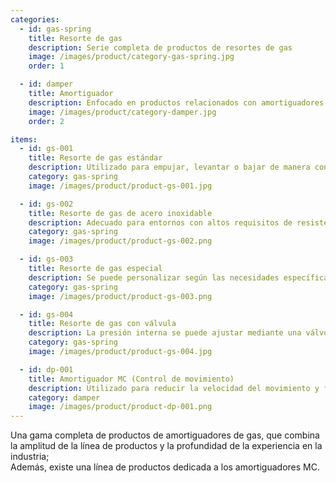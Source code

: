 ```yaml
---
categories:
  - id: gas-spring
    title: Resorte de gas
    description: Serie completa de productos de resortes de gas
    image: /images/product/category-gas-spring.jpg
    order: 1

  - id: damper
    title: Amortiguador
    description: Enfocado en productos relacionados con amortiguadores MC
    image: /images/product/category-damper.jpg
    order: 2

items:
  - id: gs-001
    title: Resorte de gas estándar
    description: Utilizado para empujar, levantar o bajar de manera controlada sin energía externa. Se puede personalizar el tamaño y la extensión según sus necesidades.
    category: gas-spring
    image: /images/product/product-gs-001.jpg

  - id: gs-002
    title: Resorte de gas de acero inoxidable
    description: Adecuado para entornos con altos requisitos de resistencia a la corrosión.
    category: gas-spring
    image: /images/product/product-gs-002.png

  - id: gs-003
    title: Resorte de gas especial
    description: Se puede personalizar según las necesidades específicas de la aplicación.
    category: gas-spring
    image: /images/product/product-gs-003.png

  - id: gs-004
    title: Resorte de gas con válvula
    description: La presión interna se puede ajustar mediante una válvula.
    category: gas-spring
    image: /images/product/product-gs-004.jpg

  - id: dp-001
    title: Amortiguador MC (Control de movimiento)
    description: Utilizado para reducir la velocidad del movimiento y frenar la inercia, disponible en tipos estándar y con pistón separado. Las características de amortiguación se pueden ajustar según sea necesario.
    category: damper
    image: /images/product/product-dp-001.png
---
```


Una gama completa de productos de amortiguadores de gas, que combina la amplitud de la línea de productos y la profundidad de la experiencia en la industria; <br>Además, existe una línea de productos dedicada a los amortiguadores MC.